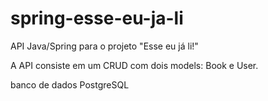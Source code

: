 # spring-esse-eu-ja-li

API Java/Spring para o projeto "Esse eu já li!"

A API consiste em um CRUD com dois models: Book e User.

banco de dados PostgreSQL
